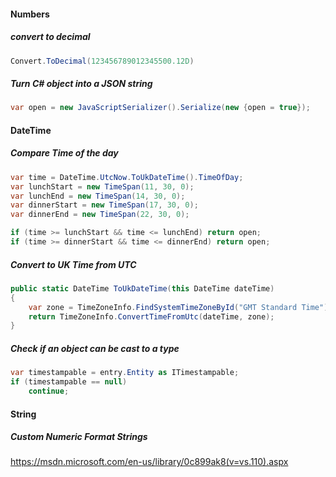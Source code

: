#### Numbers

##### convert to decimal

```csharp
Convert.ToDecimal(123456789012345500.12D)
```

##### Turn C# object into a JSON string

```csharp
var open = new JavaScriptSerializer().Serialize(new {open = true});
```

#### DateTime
##### Compare Time of the day

```csharp
var time = DateTime.UtcNow.ToUkDateTime().TimeOfDay;
var lunchStart = new TimeSpan(11, 30, 0);
var lunchEnd = new TimeSpan(14, 30, 0);
var dinnerStart = new TimeSpan(17, 30, 0);
var dinnerEnd = new TimeSpan(22, 30, 0);

if (time >= lunchStart && time <= lunchEnd) return open;
if (time >= dinnerStart && time <= dinnerEnd) return open;
```

##### Convert to UK Time from UTC

```csharp
public static DateTime ToUkDateTime(this DateTime dateTime)
{
    var zone = TimeZoneInfo.FindSystemTimeZoneById("GMT Standard Time");
    return TimeZoneInfo.ConvertTimeFromUtc(dateTime, zone);
}
```

##### Check if an object can be cast to a type

```csharp
var timestampable = entry.Entity as ITimestampable;
if (timestampable == null)
    continue;

```

#### String

##### Custom Numeric Format Strings

https://msdn.microsoft.com/en-us/library/0c899ak8(v=vs.110).aspx
